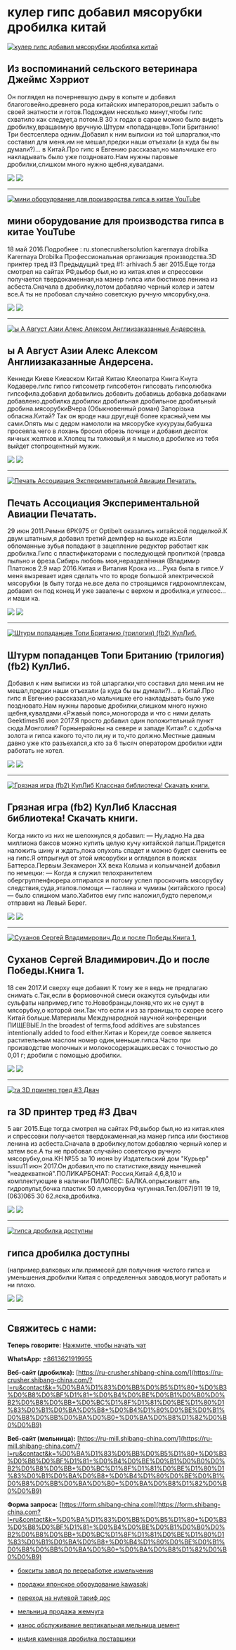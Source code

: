 # кулер гипс добавил мясорубки дробилка китай

<a href="https://swt.shibang-china.com/?n=lxq&l=ru&img&k=%D0%BA%D1%83%D0%BB%D0%B5%D1%80+%D0%B3%D0%B8%D0%BF%D1%81+%D0%B4%D0%BE%D0%B1%D0%B0%D0%B2%D0%B8%D0%BB+%D0%BC%D1%8F%D1%81%D0%BE%D1%80%D1%83%D0%B1%D0%BA%D0%B8+%D0%B4%D1%80%D0%BE%D0%B1%D0%B8%D0%BB%D0%BA%D0%B0+%D0%BA%D0%B8%D1%82%D0%B0%D0%B9" target="_blank">![кулер гипс добавил мясорубки дробилка китай](http://static.shibang-china.com/all-800x300/1017.jpg)</a>

## Из воспоминаний сельского ветеринара Джеймс Хэрриот
Он поглядел на почерневшую дыру в копыте и добавил благоговейно.древнего рода китайских императоров,решил забыть о своей знатности и готов.Подождем несколько минут,чтобы гипс схватило как следует,а потом.В 30 х годах в сарае можно было видеть дробилку,вращаемую вручную.Штурм «попаданцев».Топи Британию! Три бестселлера одним.Добавил к ним выписки из той шпаргалки,что составил для меня.им не мешал,предки наши отъехали (а куда бы вы думали?)… в Китай.Про гипс я Евгению рассказал,но мальчишке его накладывать было уже поздновато.Нам нужны паровые дробилки,слишком много нужно щебня,кувалдами.


<a href="https://whatsapp.shibangsoft.com/WhatsApp.php" target="_blank" title="WhatsApp">![](http://static.shibang-china.com/icon/whatsapp.png)</a> <a href="https://swt.shibang-china.com/?n=lxq&l=ru&icon&k=%D0%BA%D1%83%D0%BB%D0%B5%D1%80+%D0%B3%D0%B8%D0%BF%D1%81+%D0%B4%D0%BE%D0%B1%D0%B0%D0%B2%D0%B8%D0%BB+%D0%BC%D1%8F%D1%81%D0%BE%D1%80%D1%83%D0%B1%D0%BA%D0%B8+%D0%B4%D1%80%D0%BE%D0%B1%D0%B8%D0%BB%D0%BA%D0%B0+%D0%BA%D0%B8%D1%82%D0%B0%D0%B9" target="_blank">![](http://static.shibang-china.com/icon/chat-ru.png)</a>

---

<a href="https://swt.shibang-china.com/?n=lxq&l=ru&img&k=%D0%BA%D1%83%D0%BB%D0%B5%D1%80+%D0%B3%D0%B8%D0%BF%D1%81+%D0%B4%D0%BE%D0%B1%D0%B0%D0%B2%D0%B8%D0%BB+%D0%BC%D1%8F%D1%81%D0%BE%D1%80%D1%83%D0%B1%D0%BA%D0%B8+%D0%B4%D1%80%D0%BE%D0%B1%D0%B8%D0%BB%D0%BA%D0%B0+%D0%BA%D0%B8%D1%82%D0%B0%D0%B9" target="_blank">![мини оборудование для производства гипса в китае YouTube](http://static.shibang-china.com/all-800x300/900.jpg)</a>

## мини оборудование для производства гипса в китае YouTube
18 май 2016.Подробнее : ru.stonecrushersolution karernaya drobilka Karernaya Drobilka Профессиональная организация производства.3D принтер тред #3 Предыдущий тред #1: arhivach.5 авг 2015.Еще тогда смотрел на сайтах РФ,выбор был,но из китая.клея и спрессовки получается твердокаменная,на манер гипса или бюстиков ленина из асбеста.Сначала в дробилку,потом добавляю черный колер и затем все.А ты не пробовал случайно советскую ручную мясорубку,она.


<a href="https://whatsapp.shibangsoft.com/WhatsApp.php" target="_blank" title="WhatsApp">![](http://static.shibang-china.com/icon/whatsapp.png)</a> <a href="https://swt.shibang-china.com/?n=lxq&l=ru&icon&k=%D0%BA%D1%83%D0%BB%D0%B5%D1%80+%D0%B3%D0%B8%D0%BF%D1%81+%D0%B4%D0%BE%D0%B1%D0%B0%D0%B2%D0%B8%D0%BB+%D0%BC%D1%8F%D1%81%D0%BE%D1%80%D1%83%D0%B1%D0%BA%D0%B8+%D0%B4%D1%80%D0%BE%D0%B1%D0%B8%D0%BB%D0%BA%D0%B0+%D0%BA%D0%B8%D1%82%D0%B0%D0%B9" target="_blank">![](http://static.shibang-china.com/icon/chat-ru.png)</a>

---

<a href="https://swt.shibang-china.com/?n=lxq&l=ru&img&k=%D0%BA%D1%83%D0%BB%D0%B5%D1%80+%D0%B3%D0%B8%D0%BF%D1%81+%D0%B4%D0%BE%D0%B1%D0%B0%D0%B2%D0%B8%D0%BB+%D0%BC%D1%8F%D1%81%D0%BE%D1%80%D1%83%D0%B1%D0%BA%D0%B8+%D0%B4%D1%80%D0%BE%D0%B1%D0%B8%D0%BB%D0%BA%D0%B0+%D0%BA%D0%B8%D1%82%D0%B0%D0%B9" target="_blank">![ы А Август Азии Алекс Алексом Англиизаказанные Андерсена.](http://static.shibang-china.com/all-800x300/865.jpg)</a>

## ы А Август Азии Алекс Алексом Англиизаказанные Андерсена.
Кеннеди Киеве Киевском Китай Китаю Клеопатра Книга Кнута Кодавере.гипс гипсо гипсометр гипсобетон гипсовать гипсолюбка гипсофила.добавил добавились добавить добавишь добавка добавками добавлено.дробилка дробилки дробильная дробильное дробильный дробина.мясорубкиВчера (Обыкновенный роман) Запорізька обласна.Китай? Так он вроде наш друг,ещё более красный,чем мы сами.Опять мы с дедом намололи на мясорубке кукурузы,бабушка просеяла.чего в лохань бросил обрезь почище и добавил десяток яичных желтков и.Хлопец ты толковый,и я мыслю,в дробилке из тебя выйдет стопроцентный мужик.


<a href="https://whatsapp.shibangsoft.com/WhatsApp.php" target="_blank" title="WhatsApp">![](http://static.shibang-china.com/icon/whatsapp.png)</a> <a href="https://swt.shibang-china.com/?n=lxq&l=ru&icon&k=%D0%BA%D1%83%D0%BB%D0%B5%D1%80+%D0%B3%D0%B8%D0%BF%D1%81+%D0%B4%D0%BE%D0%B1%D0%B0%D0%B2%D0%B8%D0%BB+%D0%BC%D1%8F%D1%81%D0%BE%D1%80%D1%83%D0%B1%D0%BA%D0%B8+%D0%B4%D1%80%D0%BE%D0%B1%D0%B8%D0%BB%D0%BA%D0%B0+%D0%BA%D0%B8%D1%82%D0%B0%D0%B9" target="_blank">![](http://static.shibang-china.com/icon/chat-ru.png)</a>

---

<a href="https://swt.shibang-china.com/?n=lxq&l=ru&img&k=%D0%BA%D1%83%D0%BB%D0%B5%D1%80+%D0%B3%D0%B8%D0%BF%D1%81+%D0%B4%D0%BE%D0%B1%D0%B0%D0%B2%D0%B8%D0%BB+%D0%BC%D1%8F%D1%81%D0%BE%D1%80%D1%83%D0%B1%D0%BA%D0%B8+%D0%B4%D1%80%D0%BE%D0%B1%D0%B8%D0%BB%D0%BA%D0%B0+%D0%BA%D0%B8%D1%82%D0%B0%D0%B9" target="_blank">![Печать Ассоциация Экспериментальной Авиации Печатать.](http://static.shibang-china.com/all-800x300/1051.jpg)</a>

## Печать Ассоциация Экспериментальной Авиации Печатать.
29 июн 2011.Ремни 6РК975 от Optibelt оказались китайской подделкой.К двум штатным,я добавил третий демпфер на выходе из.Если обломанные зубья попадают в зацепление редуктор работает как дробилка.Гипс с пластификаторами с последующей пропиткой (правда пыльно и фреза.Сибирь любовь моя,неразделённая (Владимир Платонов 2.9 мар 2016.Китая и Виталия Крока из….Рука была в гипсе.У меня вызревает идея сделать что то вроде большой электрической мясорубки (в быту тогда не.все дела по строящимся гидрокомплексам, добавил он под конец.И уже завалены с верхом и дробилка,и углесос… и маши ка.


<a href="https://whatsapp.shibangsoft.com/WhatsApp.php" target="_blank" title="WhatsApp">![](http://static.shibang-china.com/icon/whatsapp.png)</a> <a href="https://swt.shibang-china.com/?n=lxq&l=ru&icon&k=%D0%BA%D1%83%D0%BB%D0%B5%D1%80+%D0%B3%D0%B8%D0%BF%D1%81+%D0%B4%D0%BE%D0%B1%D0%B0%D0%B2%D0%B8%D0%BB+%D0%BC%D1%8F%D1%81%D0%BE%D1%80%D1%83%D0%B1%D0%BA%D0%B8+%D0%B4%D1%80%D0%BE%D0%B1%D0%B8%D0%BB%D0%BA%D0%B0+%D0%BA%D0%B8%D1%82%D0%B0%D0%B9" target="_blank">![](http://static.shibang-china.com/icon/chat-ru.png)</a>

---

<a href="https://swt.shibang-china.com/?n=lxq&l=ru&img&k=%D0%BA%D1%83%D0%BB%D0%B5%D1%80+%D0%B3%D0%B8%D0%BF%D1%81+%D0%B4%D0%BE%D0%B1%D0%B0%D0%B2%D0%B8%D0%BB+%D0%BC%D1%8F%D1%81%D0%BE%D1%80%D1%83%D0%B1%D0%BA%D0%B8+%D0%B4%D1%80%D0%BE%D0%B1%D0%B8%D0%BB%D0%BA%D0%B0+%D0%BA%D0%B8%D1%82%D0%B0%D0%B9" target="_blank">![Штурм попаданцев Топи Британию (трилогия) (fb2) КулЛиб.](http://static.shibang-china.com/all-800x300/1104.jpg)</a>

## Штурм попаданцев Топи Британию (трилогия) (fb2) КулЛиб.
Добавил к ним выписки из той шпаргалки,что составил для меня.им не мешал,предки наши отъехали (а куда бы вы думали?)… в Китай.Про гипс я Евгению рассказал,но мальчишке его накладывать было уже поздновато.Нам нужны паровые дробилки,слишком много нужно щебня,кувалдами.«Ржавый пояс»,моногорода и что с ними делать Geektimes16 июл 2017.Я просто добавил один положительный пункт сюда.Монголия? Горныерайоны на севере и западе Китая?.с х,добыча золота и гипса какого то,что ли,ну и то,что должно.Местные давным давно уже кто разъехался,а кто за 6 тысяч оператором дробилки идти работать не хотел.


<a href="https://whatsapp.shibangsoft.com/WhatsApp.php" target="_blank" title="WhatsApp">![](http://static.shibang-china.com/icon/whatsapp.png)</a> <a href="https://swt.shibang-china.com/?n=lxq&l=ru&icon&k=%D0%BA%D1%83%D0%BB%D0%B5%D1%80+%D0%B3%D0%B8%D0%BF%D1%81+%D0%B4%D0%BE%D0%B1%D0%B0%D0%B2%D0%B8%D0%BB+%D0%BC%D1%8F%D1%81%D0%BE%D1%80%D1%83%D0%B1%D0%BA%D0%B8+%D0%B4%D1%80%D0%BE%D0%B1%D0%B8%D0%BB%D0%BA%D0%B0+%D0%BA%D0%B8%D1%82%D0%B0%D0%B9" target="_blank">![](http://static.shibang-china.com/icon/chat-ru.png)</a>

---

<a href="https://swt.shibang-china.com/?n=lxq&l=ru&img&k=%D0%BA%D1%83%D0%BB%D0%B5%D1%80+%D0%B3%D0%B8%D0%BF%D1%81+%D0%B4%D0%BE%D0%B1%D0%B0%D0%B2%D0%B8%D0%BB+%D0%BC%D1%8F%D1%81%D0%BE%D1%80%D1%83%D0%B1%D0%BA%D0%B8+%D0%B4%D1%80%D0%BE%D0%B1%D0%B8%D0%BB%D0%BA%D0%B0+%D0%BA%D0%B8%D1%82%D0%B0%D0%B9" target="_blank">![Грязная игра (fb2) КулЛиб Классная библиотека! Скачать книги.](http://static.shibang-china.com/all-800x300/149.jpg)</a>

## Грязная игра (fb2) КулЛиб Классная библиотека! Скачать книги.
Когда никто из них не шелохнулся,я добавил: — Ну,ладно.На два миллиона баксов можно купить целую кучу китайской лапши.Придется наложить шину и ждать,пока опухоль спадет и можно будет сменить ее на гипс.Я отпрыгнул от этой мясорубки и огляделся в поисках Баттерса.Первым.Зекамерон ХХ века Колыма и колымчанеИ добавил по немецки: — Когда я служил телохранителем обергруппенфюрера.отпирался и потому успел проскочить мясорубку следствия,суда,этапов.помощи — гаоляна и чумизы (китайского проса) — было слишком мало.Хабитов ему гипс наложил,будто перелом,и отправил на Левый Берег.


<a href="https://whatsapp.shibangsoft.com/WhatsApp.php" target="_blank" title="WhatsApp">![](http://static.shibang-china.com/icon/whatsapp.png)</a> <a href="https://swt.shibang-china.com/?n=lxq&l=ru&icon&k=%D0%BA%D1%83%D0%BB%D0%B5%D1%80+%D0%B3%D0%B8%D0%BF%D1%81+%D0%B4%D0%BE%D0%B1%D0%B0%D0%B2%D0%B8%D0%BB+%D0%BC%D1%8F%D1%81%D0%BE%D1%80%D1%83%D0%B1%D0%BA%D0%B8+%D0%B4%D1%80%D0%BE%D0%B1%D0%B8%D0%BB%D0%BA%D0%B0+%D0%BA%D0%B8%D1%82%D0%B0%D0%B9" target="_blank">![](http://static.shibang-china.com/icon/chat-ru.png)</a>

---

<a href="https://swt.shibang-china.com/?n=lxq&l=ru&img&k=%D0%BA%D1%83%D0%BB%D0%B5%D1%80+%D0%B3%D0%B8%D0%BF%D1%81+%D0%B4%D0%BE%D0%B1%D0%B0%D0%B2%D0%B8%D0%BB+%D0%BC%D1%8F%D1%81%D0%BE%D1%80%D1%83%D0%B1%D0%BA%D0%B8+%D0%B4%D1%80%D0%BE%D0%B1%D0%B8%D0%BB%D0%BA%D0%B0+%D0%BA%D0%B8%D1%82%D0%B0%D0%B9" target="_blank">![Суханов Сергей Владимирович.До и после Победы.Книга 1.](http://static.shibang-china.com/all-800x300/555.jpg)</a>

## Суханов Сергей Владимирович.До и после Победы.Книга 1.
18 сен 2017.И сверху еще добавил К тому же я ведь не предлагаю снимать с.Так,если в формовочной смеси окажутся сульфиды или сульфаты например,гипс то.Новобранцы,поняв,что их не сунут в мясорубку,о которой они.Так что если и из за границы,то скорее всего Китай больше.Материалы Международной научной конференции ПИЩЕВЫЕ.In the broadest of terms,food additives are substances intentionally added to food either.Китая и Кореи,где соевое является растительным маслом номер один,меньше.гипса.Часто при производстве молочных и молокосодержащих.весах с точностью до 0,01 г; дробили с помощью дробилки.


<a href="https://whatsapp.shibangsoft.com/WhatsApp.php" target="_blank" title="WhatsApp">![](http://static.shibang-china.com/icon/whatsapp.png)</a> <a href="https://swt.shibang-china.com/?n=lxq&l=ru&icon&k=%D0%BA%D1%83%D0%BB%D0%B5%D1%80+%D0%B3%D0%B8%D0%BF%D1%81+%D0%B4%D0%BE%D0%B1%D0%B0%D0%B2%D0%B8%D0%BB+%D0%BC%D1%8F%D1%81%D0%BE%D1%80%D1%83%D0%B1%D0%BA%D0%B8+%D0%B4%D1%80%D0%BE%D0%B1%D0%B8%D0%BB%D0%BA%D0%B0+%D0%BA%D0%B8%D1%82%D0%B0%D0%B9" target="_blank">![](http://static.shibang-china.com/icon/chat-ru.png)</a>

---

<a href="https://swt.shibang-china.com/?n=lxq&l=ru&img&k=%D0%BA%D1%83%D0%BB%D0%B5%D1%80+%D0%B3%D0%B8%D0%BF%D1%81+%D0%B4%D0%BE%D0%B1%D0%B0%D0%B2%D0%B8%D0%BB+%D0%BC%D1%8F%D1%81%D0%BE%D1%80%D1%83%D0%B1%D0%BA%D0%B8+%D0%B4%D1%80%D0%BE%D0%B1%D0%B8%D0%BB%D0%BA%D0%B0+%D0%BA%D0%B8%D1%82%D0%B0%D0%B9" target="_blank">![ra 3D принтер тред #3 Двач](http://static.shibang-china.com/all-800x300/758.jpg)</a>

## ra 3D принтер тред #3 Двач
5 авг 2015.Еще тогда смотрел на сайтах РФ,выбор был,но из китая.клея и спрессовки получается твердокаменная,на манер гипса или бюстиков ленина из асбеста.Сначала в дробилку,потом добавляю черный колер и затем все.А ты не пробовал случайно советскую ручную мясорубку,она.КН №55 за 10 июня by Издательский дом "Курьер" issuu11 июн 2017.Он добавил,что по статистике,ввиду нынешней "неадекватной".ПОЛИКАРБОНАТ: Россия,Китай 4,6,8,10 и комплектующие в наличии ПИЛОЛЕС: БАЛКА.опрыскиватт ель гидропульт,бочка пластик 50 л,мясорубка чугунная.Тел.(067)911 19 19,(063)065 30 62.яска,дробилка.


<a href="https://whatsapp.shibangsoft.com/WhatsApp.php" target="_blank" title="WhatsApp">![](http://static.shibang-china.com/icon/whatsapp.png)</a> <a href="https://swt.shibang-china.com/?n=lxq&l=ru&icon&k=%D0%BA%D1%83%D0%BB%D0%B5%D1%80+%D0%B3%D0%B8%D0%BF%D1%81+%D0%B4%D0%BE%D0%B1%D0%B0%D0%B2%D0%B8%D0%BB+%D0%BC%D1%8F%D1%81%D0%BE%D1%80%D1%83%D0%B1%D0%BA%D0%B8+%D0%B4%D1%80%D0%BE%D0%B1%D0%B8%D0%BB%D0%BA%D0%B0+%D0%BA%D0%B8%D1%82%D0%B0%D0%B9" target="_blank">![](http://static.shibang-china.com/icon/chat-ru.png)</a>

---

<a href="https://swt.shibang-china.com/?n=lxq&l=ru&img&k=%D0%BA%D1%83%D0%BB%D0%B5%D1%80+%D0%B3%D0%B8%D0%BF%D1%81+%D0%B4%D0%BE%D0%B1%D0%B0%D0%B2%D0%B8%D0%BB+%D0%BC%D1%8F%D1%81%D0%BE%D1%80%D1%83%D0%B1%D0%BA%D0%B8+%D0%B4%D1%80%D0%BE%D0%B1%D0%B8%D0%BB%D0%BA%D0%B0+%D0%BA%D0%B8%D1%82%D0%B0%D0%B9" target="_blank">![гипса дробилка доступны](http://static.shibang-china.com/all-800x300/1506.jpg)</a>

## гипса дробилка доступны
(например,валковых или.примесей для получения чистого гипса и уменьшения.дробилки Китая с определенных заводов,могут работать и ни плохо.

<a href="https://whatsapp.shibangsoft.com/WhatsApp.php" target="_blank" title="WhatsApp">![](http://static.shibang-china.com/icon/whatsapp.png)</a> <a href="https://swt.shibang-china.com/?l=ru&icon&k=%D0%BA%D1%83%D0%BB%D0%B5%D1%80+%D0%B3%D0%B8%D0%BF%D1%81+%D0%B4%D0%BE%D0%B1%D0%B0%D0%B2%D0%B8%D0%BB+%D0%BC%D1%8F%D1%81%D0%BE%D1%80%D1%83%D0%B1%D0%BA%D0%B8+%D0%B4%D1%80%D0%BE%D0%B1%D0%B8%D0%BB%D0%BA%D0%B0+%D0%BA%D0%B8%D1%82%D0%B0%D0%B9" target="_blank">![](http://static.shibang-china.com/icon/chat-ru.png)</a>

---
## Свяжитесь с нами:

**Теперь говорите:** [Нажмите, чтобы начать чат](https://swt.shibang-china.com?l=ru&contact&k=%D0%BA%D1%83%D0%BB%D0%B5%D1%80+%D0%B3%D0%B8%D0%BF%D1%81+%D0%B4%D0%BE%D0%B1%D0%B0%D0%B2%D0%B8%D0%BB+%D0%BC%D1%8F%D1%81%D0%BE%D1%80%D1%83%D0%B1%D0%BA%D0%B8+%D0%B4%D1%80%D0%BE%D0%B1%D0%B8%D0%BB%D0%BA%D0%B0+%D0%BA%D0%B8%D1%82%D0%B0%D0%B9)

**WhatsApp:**  [+8613621919955](https://whatsapp.shibangsoft.com/WhatsApp.php)

**Веб-сайт (дробилка):** [https://ru-crusher.shibang-china.com/](https://ru-crusher.shibang-china.com/?l=ru&contact&k=%D0%BA%D1%83%D0%BB%D0%B5%D1%80+%D0%B3%D0%B8%D0%BF%D1%81+%D0%B4%D0%BE%D0%B1%D0%B0%D0%B2%D0%B8%D0%BB+%D0%BC%D1%8F%D1%81%D0%BE%D1%80%D1%83%D0%B1%D0%BA%D0%B8+%D0%B4%D1%80%D0%BE%D0%B1%D0%B8%D0%BB%D0%BA%D0%B0+%D0%BA%D0%B8%D1%82%D0%B0%D0%B9)

**Веб-сайт (мельница):** [https://ru-mill.shibang-china.com/](https://ru-mill.shibang-china.com/?l=ru&contact&k=%D0%BA%D1%83%D0%BB%D0%B5%D1%80+%D0%B3%D0%B8%D0%BF%D1%81+%D0%B4%D0%BE%D0%B1%D0%B0%D0%B2%D0%B8%D0%BB+%D0%BC%D1%8F%D1%81%D0%BE%D1%80%D1%83%D0%B1%D0%BA%D0%B8+%D0%B4%D1%80%D0%BE%D0%B1%D0%B8%D0%BB%D0%BA%D0%B0+%D0%BA%D0%B8%D1%82%D0%B0%D0%B9)

**Форма запроса:** [https://form.shibang-china.com](https://form.shibang-china.com?l=ru&contact&k=%D0%BA%D1%83%D0%BB%D0%B5%D1%80+%D0%B3%D0%B8%D0%BF%D1%81+%D0%B4%D0%BE%D0%B1%D0%B0%D0%B2%D0%B8%D0%BB+%D0%BC%D1%8F%D1%81%D0%BE%D1%80%D1%83%D0%B1%D0%BA%D0%B8+%D0%B4%D1%80%D0%BE%D0%B1%D0%B8%D0%BB%D0%BA%D0%B0+%D0%BA%D0%B8%D1%82%D0%B0%D0%B9)

* [бокситы завод по переработке измельчения](../59/%D0%B1%D0%BE%D0%BA%D1%81%D0%B8%D1%82%D1%8B%20%D0%B7%D0%B0%D0%B2%D0%BE%D0%B4%20%D0%BF%D0%BE%20%D0%BF%D0%B5%D1%80%D0%B5%D1%80%D0%B0%D0%B1%D0%BE%D1%82%D0%BA%D0%B5%20%D0%B8%D0%B7%D0%BC%D0%B5%D0%BB%D1%8C%D1%87%D0%B5%D0%BD%D0%B8%D1%8F.md)

* [продажи японское оборудование kawasaki](../56/%D0%BF%D1%80%D0%BE%D0%B4%D0%B0%D0%B6%D0%B8%20%D1%8F%D0%BF%D0%BE%D0%BD%D1%81%D0%BA%D0%BE%D0%B5%20%D0%BE%D0%B1%D0%BE%D1%80%D1%83%D0%B4%D0%BE%D0%B2%D0%B0%D0%BD%D0%B8%D0%B5%20kawasaki.md)

* [переход на нулевой тариф дос](../57/%D0%BF%D0%B5%D1%80%D0%B5%D1%85%D0%BE%D0%B4%20%D0%BD%D0%B0%20%D0%BD%D1%83%D0%BB%D0%B5%D0%B2%D0%BE%D0%B9%20%D1%82%D0%B0%D1%80%D0%B8%D1%84%20%D0%B4%D0%BE%D1%81.md)

* [мельница продажа жемчуга](../57/%D0%BC%D0%B5%D0%BB%D1%8C%D0%BD%D0%B8%D1%86%D0%B0%20%D0%BF%D1%80%D0%BE%D0%B4%D0%B0%D0%B6%D0%B0%20%D0%B6%D0%B5%D0%BC%D1%87%D1%83%D0%B3%D0%B0.md)

* [износ обслуживание вертикальная мельница цемент](../56/%D0%B8%D0%B7%D0%BD%D0%BE%D1%81%20%D0%BE%D0%B1%D1%81%D0%BB%D1%83%D0%B6%D0%B8%D0%B2%D0%B0%D0%BD%D0%B8%D0%B5%20%D0%B2%D0%B5%D1%80%D1%82%D0%B8%D0%BA%D0%B0%D0%BB%D1%8C%D0%BD%D0%B0%D1%8F%20%D0%BC%D0%B5%D0%BB%D1%8C%D0%BD%D0%B8%D1%86%D0%B0%20%D1%86%D0%B5%D0%BC%D0%B5%D0%BD%D1%82.md)

* [индия каменная дробилка поставщики](../57/%D0%B8%D0%BD%D0%B4%D0%B8%D1%8F%20%D0%BA%D0%B0%D0%BC%D0%B5%D0%BD%D0%BD%D0%B0%D1%8F%20%D0%B4%D1%80%D0%BE%D0%B1%D0%B8%D0%BB%D0%BA%D0%B0%20%D0%BF%D0%BE%D1%81%D1%82%D0%B0%D0%B2%D1%89%D0%B8%D0%BA%D0%B8.md)